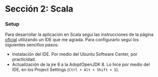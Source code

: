 # Sección 2: Scala


### Setup

Para desarrollar la aplicación en Scala seguí las instrucciones de la página [oficial](https://www.scala-lang.org/download/) utilizando un IDE que me agrada. 
Para configurarlo seguí los siguientes sencillos pasos:
 - Instalación del IDE. Por medio del Ubuntu Software Center, por practicidad. 
 - Actualización de la jre 8 a la AdoptOpenJDK 8. Lo hice por medio del IDE, en los Project Settings (`Ctrl + Alt + Shift + S`). 
